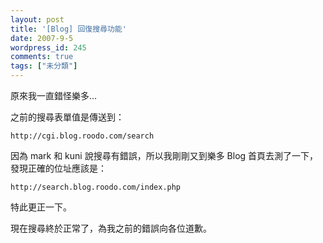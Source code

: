 ```yaml
---
layout: post
title: '[Blog] 回復搜尋功能'
date: 2007-9-5
wordpress_id: 245
comments: true
tags: ["未分類"]
---
```


原來我一直錯怪樂多...

之前的搜尋表單值是傳送到：

```
http://cgi.blog.roodo.com/search

```

因為 mark 和 kuni 說搜尋有錯誤，所以我剛剛又到樂多 Blog 首頁去測了一下，發現正確的位址應該是：

```
http://search.blog.roodo.com/index.php

```

特此更正一下。

現在搜尋終於正常了，為我之前的錯誤向各位道歉。 

